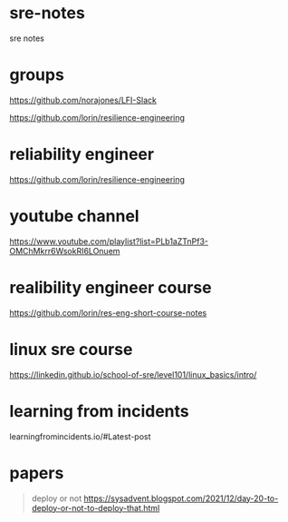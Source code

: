 # sre-notes
sre notes


# groups 

https://github.com/norajones/LFI-Slack

https://github.com/lorin/resilience-engineering


# reliability engineer

https://github.com/lorin/resilience-engineering


# youtube channel 

https://www.youtube.com/playlist?list=PLb1aZTnPf3-OMChMkrr6WsokRI6LOnuem


# realibility engineer course 
https://github.com/lorin/res-eng-short-course-notes

# linux sre course 

https://linkedin.github.io/school-of-sre/level101/linux_basics/intro/

# learning from incidents 

learningfromincidents.io/#Latest-post


# papers

> deploy or not 
https://sysadvent.blogspot.com/2021/12/day-20-to-deploy-or-not-to-deploy-that.html

